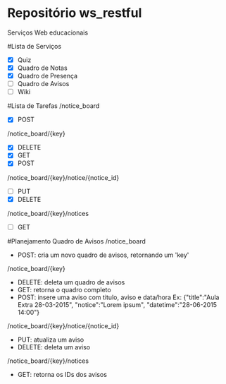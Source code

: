Repositório ws_restful
=============
Serviços Web educacionais

#Lista de Serviços
- [x] Quiz
- [x] Quadro de Notas
- [x] Quadro de Presença
- [ ] Quadro de Avisos
- [ ] Wiki

#Lista de Tarefas
/notice_board
- [x] POST

/notice_board/{key}
- [x] DELETE
- [x] GET
- [x] POST

/notice_board/{key}/notice/{notice_id}
- [ ] PUT
- [x] DELETE

/notice_board/{key}/notices
- [ ] GET

#Planejamento Quadro de Avisos
/notice_board
- POST: cria um novo quadro de avisos, retornando um 'key'

/notice_board/{key}
- DELETE: deleta um quadro de avisos
- GET: retorna o quadro completo
- POST: insere uma aviso com titulo, aviso e data/hora
Ex: {"title":"Aula Extra 28-03-2015", "notice":"Lorem ipsum", "datetime":"28-06-2015 14:00"}

/notice_board/{key}/notice/{notice_id}
- PUT: atualiza um aviso
- DELETE: deleta um aviso

/notice_board/{key}/notices
- GET: retorna os IDs dos avisos